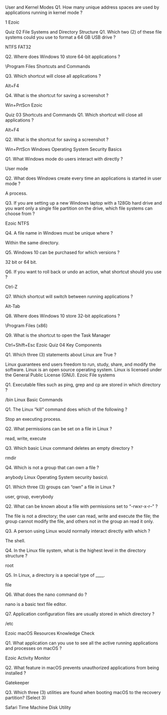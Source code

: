 User and Kernel Modes
Q1. How many unique address spaces are used by applications running in kernel mode ?

1
Ezoic

Quiz 02 File Systems and Directory Structure
Q1. Which two (2) of these file systems could you use to format a 64 GB USB drive ?

NTFS
FAT32

Q2. Where does Windows 10 store 64-bit applications ?

\Program Files
Shortcuts and Commands

Q3. Which shortcut will close all applications ?

Alt+F4

Q4. What is the shortcut for saving a screenshot ?

Win+PrtScn
Ezoic

Quiz 03 Shortcuts and Commands
Q1. Which shortcut will close all applications ?

Alt+F4

Q2. What is the shortcut for saving a screenshot ?

Win+PrtScn
Windows Operating System Security Basics

Q1. What Windows mode do users interact with directly ?

User mode

Q2. What does Windows create every time an applications is started in user mode ?

A process.

Q3. If you are setting up a new Windows laptop with a 128Gb hard drive and you want only a single file partition on the drive, which file systems can choose from ?

Ezoic
NTFS

Q4. A file name in Windows must be unique where ?

Within the same directory.

Q5. Windows 10 can be purchased for which versions ?

32 bit or 64 bit.

Q6. If you want to roll back or undo an action, what shortcut should you use ?

Ctrl-Z

Q7. Which shortcut will switch between running applications ?

Alt-Tab

Q8. Where does Windows 10 store 32-bit applications ?

\Program Files (x86)

Q9. What is the shortcut to open the Task Manager

Ctrl+Shift+Esc
Ezoic
Quiz 04 Key Components

Q1. Which three (3) statements about Linux are True ?

Linux guarantees end users freedom to run, study, share, and modify the software.
Linux is an open source operating system.
Linux is licensed under the General Public License (GNU).
Ezoic
File systems

Q1. Executable files such as ping, grep and cp are stored in which directory ?

/bin
Linux Basic Commands

Q1. The Linux “kill” command does which of the following ?

Stop an executing process.

Q2. What permissions can be set on a file in Linux ?

read, write, execute

Q3. Which basic Linux command deletes an empty directory ?

rmdir

Q4. Which is not a group that can own a file ?

anybody
Linux Operating System security basics\

Q1. Which three (3) groups can “own” a file in Linux ?

user, group, everybody

Q2. What can be known about a file with permissions set to “-rwxr-x-r–” ?

The file is not a directory; the user can read, write and execute the file; the group cannot modify the file, and others not in the group an read it only.

Q3. A person using Linux would normally interact directly with which ?

The shell.

Q4. In the Linux file system, what is the highest level in the directory structure ?

root

Q5. In Linux, a directory is a special type of ____.

file

Q6. What does the nano command do ?

nano is a basic text file editor.

Q7. Application configuration files are usually stored in which directory ?

/etc

Ezoic
macOS Resources Knowledge Check

Q1. What application can you use to see all the active running applications and processes on macOS ?

Ezoic
Activity Monitor

Q2. What feature in macOS prevents unauthorized applications from being installed ?

Gatekeeper

Q3. Which three (3) utilities are found when booting macOS to the recovery partition? (Select 3)

Safari
Time Machine
Disk Utility
